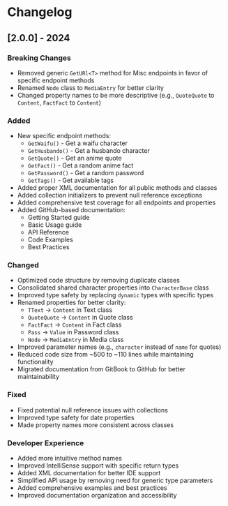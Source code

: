 # Changelog

## [2.0.0] - 2024

### Breaking Changes
- Removed generic `GetURl<T>` method for Misc endpoints in favor of specific endpoint methods
- Renamed `Node` class to `MediaEntry` for better clarity
- Changed property names to be more descriptive (e.g., `QuoteQuote` to `Content`, `FactFact` to `Content`)

### Added
- New specific endpoint methods:
  - `GetWaifu()` - Get a waifu character
  - `GetHusbando()` - Get a husbando character
  - `GetQuote()` - Get an anime quote
  - `GetFact()` - Get a random anime fact
  - `GetPassword()` - Get a random password
  - `GetTags()` - Get available tags
- Added proper XML documentation for all public methods and classes
- Added collection initializers to prevent null reference exceptions
- Added comprehensive test coverage for all endpoints and properties
- Added GitHub-based documentation:
  - Getting Started guide
  - Basic Usage guide
  - API Reference
  - Code Examples
  - Best Practices

### Changed
- Optimized code structure by removing duplicate classes
- Consolidated shared character properties into `CharacterBase` class
- Improved type safety by replacing `dynamic` types with specific types
- Renamed properties for better clarity:
  - `TText` -> `Content` in Text class
  - `QuoteQuote` -> `Content` in Quote class
  - `FactFact` -> `Content` in Fact class
  - `Pass` -> `Value` in Password class
  - `Node` -> `MediaEntry` in Media class
- Improved parameter names (e.g., `character` instead of `name` for quotes)
- Reduced code size from ~500 to ~110 lines while maintaining functionality
- Migrated documentation from GitBook to GitHub for better maintainability

### Fixed
- Fixed potential null reference issues with collections
- Improved type safety for date properties
- Made property names more consistent across classes

### Developer Experience
- Added more intuitive method names
- Improved IntelliSense support with specific return types
- Added XML documentation for better IDE support
- Simplified API usage by removing need for generic type parameters
- Added comprehensive examples and best practices
- Improved documentation organization and accessibility